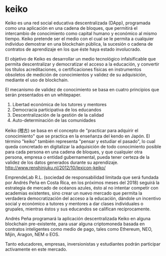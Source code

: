 # keiko
Keiko es una red social educativa descentralizada (DApp), programada como una aplicación en una cadena de bloques,
que permitirá el intercambio de conocimiento como capital humano y económico al mismo tiempo.
Keiko pretende ser el medio con el cual se le permita a cualquier individuo demostrar en una blockchain pública,
la sucesión o cadena de contratos de aprendizaje en los que éste haya estado involucrado.

El objetivo de Keiko es desarrollar un medio tecnológico infalsificable que permita
descentralizar y democratizar el acceso a la educación, y convertir los títulos
acreditaciones, o certificaciones físicas en instrumentos obsoletos de
medición de conocimientos y validez de su adquisición, mediante el uso de blockchain.

El mecanismo de validez de conocimiento se basa en cuatro principios que serán presentados en un whitepaper.
1) Libertad económica de los tutores y mentores
2) Democracia participativa de los educandos
3) Descentralización de la gestión de la calidad
4) Auto-determinación de las comunidades

Keiko (稽古) se basa en el concepto de "practicar para adquirir el conocimiento" que se practica en la enseñanza del kendo en Japón.
El término "keiko" también representa "pensar y estudiar el pasado",
lo cual queda concretado en digitalizar la adquisición de todo conocimiento posible para cada persona en una cadena de bloques,
y que cualquier otra persona, empresa o entidad gubernamental,
pueda tener certeza de la validez de los datos generados durante su aprendizaje.
http://www.renshinjuku.nl/2012/10/lexicon-keiko/

EmprendeLab R.L. (sociedad de responsabilidad limitada que será fundada por Andrés Peña en Costa Rica,
en los próximos meses del 2018) seguirá la estrategia de mercado de océanos azules, ésto al no intentar competir con academias existentes,
sino crear un nuevo mercado que permita la verdadera democratización del acceso a la educación,
dándole un incentivo social y económico a tutores y mentores a dar clases individuales o grupales,
mientras éstos y sus educandos se califican recíprocamente.

Andrés Peña programará la aplicación descentralizada Keiko en alguna blockchain pre-existente,
para usar alguna criptomoneda basada en contratos inteligentes como medio de pago,
tales como Ethereum, NEO, Mijin, Aragon, NEM o EOS.

Tanto educadores, empresas, inversionistas y estudiantes podrán participar activamente en este mercado.

